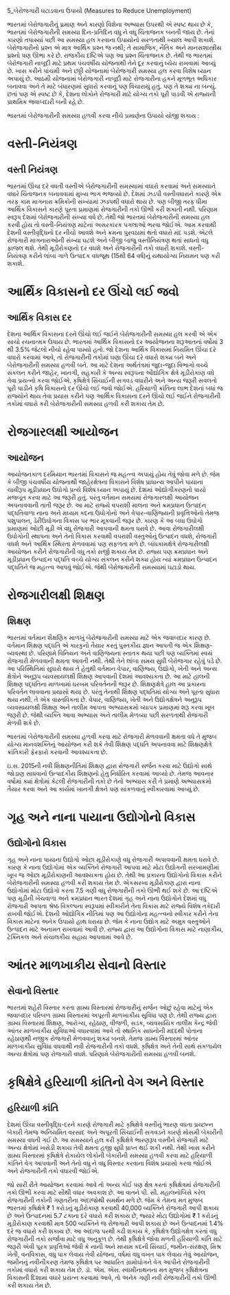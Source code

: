 5_બેરોજગારી ઘટાડવાના ઉપાયો
(Measures to Reduce Unemployment)

ભારતમાં બેરોજગારીનું પ્રમાણ અને કારણો વિશેના અભ્યાસ ઉપરથી એ સ્પષ્ટ થાય છે કે, ભારતમાં બેરોજગારીની સમસ્યા દિન-પ્રતિદિન વધુ ને વધુ ચિંતાજનક બનતી જાય છે. તેનાં કારણો તપાસ્યાં પછી આ સમસ્યા હલ કરવાના ઉપાયોનો સરળતાથી ખ્યાલ આપી શકાશે. બેરોજગારીનો પ્રશ્ન એ માત્ર આર્થિક પ્રશ્ન જ નથી; તે સામાજિક, નૈતિક અને માનસશાસ્ત્રીય પ્રશ્નો પણ ઊભા કરે છે. રાજકીય દષ્ટિએ પણ આ પ્રશ્ન ચિંતાજનક છે. તેથી જ ભારતમાં બેરોજગારી નાબૂદી માટે પ્રથમ પંચવર્ષીય યોજનાથી તેને દૂર કરવાનું ધ્યેય રાખવામાં આવ્યું છે. ખાસ કરીને પાંચમી અને છઠ્ઠી યોજનામાં બેરોજગારી સમસ્યા હલ કરવા વિશેષ ધ્યાન અપાયું છે. આઠમી યોજનામાં બેરોજગારી નાબૂદી માટે રોજગારીના હકને મૂળભૂત અધિકાર બનાવવા અને તે માટે બંધારણમાં સુધારો કરવાનું પણ વિચારાયું હતું. પણ તે શક્ય ના બન્યું. છતાં પણ એ સ્પષ્ટ છે કે, દેશના લોકોને રોજગારી માટે યોગ્ય તકો પૂરી પાડવી એ રાજ્યની પ્રાથમિક જવાબદારી બની રહે છે.

ભારતમાં બેરોજગારીની સમસ્યા હળવી કરવા નીચે પ્રમાણેના ઉપાયો યોજી શકાય :

# વસ્તી-નિયંત્રણ
## વસ્તી નિયંત્રણ

ભારતમાં ઊંચા દરે વધતી વસ્તીએ બેરોજગારીની સમસ્યામાં વધારો કરવામાં અને સમસ્યાને વધારે ચિંતાજનક બનાવવામાં મુખ્ય ભાગ ભજવ્યો છે. દેશમાં ઝડપી વસ્તીવધારાને કારણે એક તરફ કામ માગનારા ક્રમિકોની સંખ્યામાં ઝડપથી વધારો થાય છે. પણ બીજી તરફ ધીમા આર્થિક વિકાસને કારણે પૂરતા પ્રમાણમાં રોજગારીની તકો ઊભી કરી શકાતી નથી. પરિણામ સ્વરૂપ દેશમાં બેરોજગારીની સંખ્યા વધે છે. તેથી જો ભારતમાં બેરોજગારીની સમસ્યા હલ કરવી હોય તો વસ્તી-નિયંત્રણ માટેનાં અસરકારક પગલાઓ ભરવા જોઈએ. આમ કરવાથી દેશની વસ્તીવૃદ્ધિનો દર નીચો આવશે અને ક્રમના પુરવઠામાં થતો વધારો મંદ પડશે. એટલે રોજગારી માગનારાઓની સંખ્યા ઘટશે અને બીજી બાજુ વસ્તીનિયંત્રણ થતાં સાધનો વધુ ફાજલ થશે. તેથી મૂડીરોકણનો દર વધશે અને રોજગારીની તકો વધારી શકાશે. વસ્તી-નિયંત્રણ કરીને લાંબા ગાળે ઉત્પાદક વધજૂથ (15થી 64 વર્ષ)નું યથાયોગ્ય નિયમન પણ કરી શકાશે.

# આર્થિક વિકાસનો દર ઊંચો લઈ જવો
## આર્થિક વિકાસ દર

દેશના આર્થિક વિકાસના દરને ઊંચો લઈ જઈને બેરોજગારીની સમસ્યા હલ કરવી એ એક સાચો રચનાત્મક ઉપાય છે. ભારતમાં આર્થિક વિકાસનો દર આયોજનના શરૂઆતનાં વર્ષોમાં 3 થી 3.5% જેટલો નીચો રહેવા પામ્યો હતો. જો દેશના આર્થિક વિકાસમાં નિયમિત ઊંચા દરે વધારો કરવામાં આવે, તો રોજગારીની તકોમાં ઘણા ઊંચા દરે વધારો શક્ય બને અને બેરોજગારીની સમસ્યા હળવી બને. આ માટે દેશના અર્થતંત્રમાં જુદા-જુદા વિભાગો વચ્ચે સંકલન કરીને જાહેર, ખાનગી, સહકારી કે અન્ય સ્વરૂપના ઔદ્યોગિક ક્ષેત્રે મૂડીરોકાણ વધે તેવા પ્રયત્નો કરવા જોઈએ. કૃષિક્ષેત્રે સિંચાઈની સગવડ વધારીને અને અન્ય જરૂરી સવલતો પૂરી પાડીને કૃષિ વિકાસનો દર ઊંચો લઈ જવો જોઈએ. હરિયાળી ક્રાંતિના લાભ દેશનાં બધાં જ રાજ્યોને થાય તેવા પ્રયાસ કરીને પણ આર્થિક વિકાસના દરને ઊંચો લઈ જઈને રોજગારીની તકોમાં વધારો કરી બેરોજગારીની સમસ્યા હળવી કરી શકાય તેમ છે.

# રોજગારલક્ષી આયોજન
## આયોજન

આયોજનકાળ દરમિયાન ભારતમાં વિકાસને જ મહત્ત્વ અપાયું હોય તેવું જોવા મળે છે. જેમ કે બીજી પંચવર્ષીય યોજનાથી જાહેરક્ષેત્રના વિકાસને વિશેષ પ્રાધાન્ય આપીને પાયાના ચાવીરૂપ મૂડીપ્રધાન ઉઘોગો પ્રત્યે વિશેષ ધ્યાન અપાયું છે. દેશમાં ઓદ્યોગીકરણનો પાયો મજબૂત કરવા માટે આ જરૂરી હતું. પરંતુ વર્તમાન સમયમાં રોજગારલક્ષી આયોજન અપનાવવાની તાતી જરૂર છે. આ માટે રાજ્યે વપરાશી માલના અને ક્રમપ્રધાન ઉત્પાદન પદ્ધતિવાળા નાના અને મધ્યમ કદના ઉઘોગોનો અને વેપાર-વાણિજ્યની પ્રવૃત્તિઓનો તેમજ પશુપાલન, ડેરીઉઘોગના વિકાસ પર ભાર મૂકવાની જરૂર છે. કારણ કે આ બધા ઉઘોગો પ્રમાણમાં ઓછી મૂડી એ વધુ રોજગારી આપવાની ક્ષમતા ધરાવે છે. આવા રોજગારીલક્ષી ઉઘોગોની સ્થાપના અને તેનો વિકાસ કરવાથી વપરાશી વસ્તુઓનું ઉત્પાદન વધશે, રોજગારી વધશે અને આર્થિક સ્થિરતા મેળવવામાં પણ સફળતા મળે છે. બાંધકામક્ષેત્રે રોજગારીલક્ષી આયોજન કરીને રોજગારીની વધુ તકો સર્જી શકાય તેમ છે. રાજ્ય પણ ક્રમપ્રધાન અને મૂડીપ્રધાન ઉત્પાદન પદ્ધતિ વચ્ચે યોગ્ય સંકલન કરીને શક્ય હોય ત્યાં ક્રમપ્રધાન ઉત્પાદન પદ્ધતિને જ મહત્ત્વ આપવું જોઈએ. જેથી બેરોજગારીની સમસ્યામાં ઘટાડો થાય.

# રોજગારીલક્ષી શિક્ષણ
## શિક્ષણ

ભારતમાં વર્તમાન શૈક્ષણિક માળખું બેરોજગારીની સમસ્યા માટે એક જવાબદાર કારણ છે. વર્તમાન શિક્ષણ પદ્ધતિ એ કારકુનો તૈયાર કરતું પુસ્તકીય જ્ઞાન આપતી જ એક શિક્ષણ-વ્યવસ્થા છે. પરિણામે વિનિયન અને વાણિજયના સ્નાતક થયા પછી પણ વ્યક્તિમાં સ્વયં રોજગારી મેળવવાની ક્ષમતા આવતી નથી. તેથી તેને લાંબા સમય સુધી બેરોજગાર રહેવું પડે છે. આ પરિસ્થિતિમાં સુધારો થાય તે હેતુથી વર્તમાન વેપાર, વાણિજ્ય, ઉદ્યોગો, ખેતી અને અન્ય ક્ષેત્રોને અનુરૂપ વ્યવસાયલક્ષી શિક્ષણ આપવાની દેશમાં આવશ્યકતા છે. આ માટે હાલની શિક્ષણ પદ્ધતિના માળખામાં ધરખમ પરિવર્તનની જરૂર છે. શિક્ષણક્ષેત્રે હાલ આ પ્રકારના પરિવર્તન લાવવાના પ્રયાસો થયા છે. પરંતુ તેનાથી શિક્ષણ પદ્ધતિમાં યોગ્ય અને પૂરતા સુધારા થયા નથી. તે એક વાસ્તવિકતા છે. વેપાર, વાણિજ્ય, ખેતી અને ઉદ્યોગક્ષેત્રને અનુરૂપ વ્યવસાયલક્ષી શિક્ષણ અને તાલીમ આપતા અભ્યાસક્રમો વ્યાપક પ્રમાણમાં શરૂ કરવા ખૂબ જરૂરી છે. જેથી વ્યક્તિ આવા અભ્યાસ અને તાલીમ મેળવ્યા પછી સરળતાથી રોજગારી મેળવી શકે છે.

ભારતમાં બેરોજગારીની સમસ્યા હળવી કરવા માટે રોજગારી મેળવવાની ક્ષમતા વધે તે મુજબ યોગ્ય માનવશક્તિનું આયોજન કરી શકે તેવી શિક્ષણ પદ્ધતિ અપનાવવા માટે શિક્ષણક્ષેત્રે ક્રાંતિકારી ફેરફારો કરવાની આવશ્યકતા છે.

ઇ.સ. 2015ની નવી શિક્ષણનીતિમાં શિક્ષણ દ્વારા રોજગારી સર્જન કરવા માટે ઉદ્યોગો સાથે જોડાણ સાધવાનો ઉત્પાદકીય શિક્ષણનો હેતુ નિર્ધારિત કરવામાં આવ્યો છે. તેમજ આવનાર વર્ષોમાં ક્યાં ક્ષેત્રોમાં કેટલી રોજગારીની તકો છે તેનો અભ્યાસ કરી તે પ્રમાણે અભ્યાસક્રમો તૈયાર કરવા અને આ કાર્યમાં ખાનગી ક્ષેત્રને પણ સાંકળવાનું સ્વીકારવામાં આવ્યું છે.

# ગૃહ અને નાના પાયાના ઉદ્યોગોનો વિકાસ
## ઉદ્યોગોનો વિકાસ

ગૃહ અને નાના પાયાના ઉદ્યોગો ઓછા મૂડીરોકાણે વધુ રોજગારી અપાવવાની ક્ષમતા ધરાવે છે. કારણ કે નાના ઉદ્યોગોમાં એક વ્યક્તિને રોજગારી આપવા માટે મોટા ઉદ્યોગની સરખામણીમાં ખૂબ જ ઓછા મૂડીરોકાણની આવશ્યકતા હોય છે. તેથી આ પ્રકારના ઉદ્યોગોનો વિકાસ કરીને બેરોજગારીની સમસ્યા હળવી કરી શકાય તેમ છે. એકસરખા મૂડીરોકાણ દ્વારા નાના ઉદ્યોગોમાં મોટા ઉદ્યોગો કરતા 7.5 ગણી વધુ રોજગારીની તકો ઊભી થઈ શકે છે. આ દષ્ટિએ પણ મૂડીની ખેંચવાળા અને ક્રમપ્રધાન ભારત દેશમાં ગૃહ અને નાના ઉદ્યોગોને દેશમાં વધુ રોજગારી આપતા શ્રેષ્ઠ વિકલ્પના સ્વરૂપમાં સ્વીકારીને તેના વિકાસ માટે રાજ્યે વિશેષ તકેદારી રાખવી જોઈએ. દેશની ઓદ્યોગિક નીતિમાં પણ આ ઉદ્યોગોના મહત્ત્વનો સ્વીકાર કરીને તેના વિકાસ માટેના અનેક ઉપાયો હાથ ધરાયા છે. જેમ કે નાના ઉદ્યોગ માટે અમુક વસ્તુઓને ઉત્પાદન માટે અનામત રાખવામાં આવી છે. રાજ્ય દ્વારા આ ઉદ્યોગોના વિકાસ માટે નાણાકીય, ટેક્નિકલ અને સંચાલકીય સહાય આપવામાં આવે છે.

# આંતર માળખાકીય સેવાનો વિસ્તાર
## સેવાનો વિસ્તાર

ભારતમાં શહેરી વિસ્તાર કરતા ગ્રામ્ય વિસ્તારમાં રોજગારીનું સર્જન ઓછું રહેવા માટેનું એક જવાબદાર પરિબળ ગ્રામ્ય વિસ્તારમાં અપૂરતી માળખાકીય સુવિધા પણ છે. તેથી રાજ્ય દ્વારા ગ્રામ્ય વિસ્તારમાં શિક્ષણ, આરોગ્ય, રહેઠાણ, વીજળી, સડક, વ્યવસાયિક તાલીમ કેન્દ્ર જેવી આંતર માળખાકીય સુવિધાઓ વધારવામાં આવે તો સ્થાનિક સાધનોની મદદથી પોતાના રહેઠાણથી નજીક રોજગારી મેળવવાનું શક્ય બનશે. તેમજ ગ્રામ્ય વિસ્તારમાં આંતર માળખાકીય સુવિધા વધવાથી નવી રોજગારીની તકો વધશે. કૃષિક્ષેત્ર અને તેની સાથે સંકળાયેલ અન્ય ક્ષેત્રોમાં પણ રોજગારી વધશે. પરિણામે બેરોજગારીની સમસ્યા હળવી બનશે.

# કૃષિક્ષેત્રે હરિયાળી કાંતિનો વેગ અને વિસ્તાર
## હરિયાળી કાંતિ

દેશમાં ઊંચા વસ્તીવૃદ્ધિ-દરને કારણે રોજગારી માટે કૃષિક્ષેત્રે વસ્તીનું ભારણ વધતા પ્રચ્છન્ન બેકારી તેમજ અનિયમિત વરસાદ અને અપૂરતી સિંચાઈની સગવડને કારણે મોસમી બેકારીની સમસ્યા વધતી ગઈ છે. આ સમસ્યાને હલ કરી કૃષિક્ષેત્રે ભારણરૂપ વસ્તીને રોજગારી માટે અન્ય ક્ષેત્રોમાં ખસેડી શકાય તેવી ક્ષમતા હજી સુધી પ્રાપ્ત થઈ શકી નથી. તેથી ખાસ કરીને ગ્રામ્ય વિસ્તારમાં કૃષિક્ષેત્રે રોકાયેલ લોકોની બેકારીની સમસ્યા હળવી કરવા માટે હરિયાળી કાંતિને વેગ આપવાની અને તેનો વધુ ને વધુ વિસ્તાર કરવાના વિશેષ પ્રયાસો કરવા જોઈએ અને રોજગારીની તકો વધારવી જોઈએ.

જો સારી રીતે આયોજન કરવામાં આવે તો અન્ય કોઈ પણ ક્ષેત્ર કરતાં કૃષિક્ષેત્રમાં રોજગારીની તકો ઊભી કરવા માટે સૌથી વધાર અવકાશ છે. આ વાતને પી. સી. મહાલનોબિસે કરેલ રોજગારીની તકોની ગણતરીના અંદાજોથી સમર્થન મળે છે. જેમ કે તેમના મત મુજબ ભારતમાં કૃષિક્ષેત્રે ₹ 1 કરોડનું મૂડીરોકાણ કરવાથી 40,000 વ્યક્તિને રોજગારી આપી શકાય છે અને ઉત્પાદનમાં 5.7 ટકાના દરે વધારો કરી શકાય છે, જ્યારે મોટા ઉદ્યોગોમાં ₹ 1 કરોડનું મૂડીરોકાણ કરવાથી માત્ર 500 વ્યક્તિને જ રોજગારી આપી શકાય છે અને ઉત્પાદનમાં 1.4% દરે જ વધારો કરી શકાય છે. આ અંદાજ પરથી કઢી શકાય કે, કૃષિક્ષેત્ર ઉદ્યોગક્ષેત્ર કરતાં વધુ રોજગારીની તકો સર્જાવા માટે વધુ અનુકૂળ છે. તેથી કૃષિક્ષેત્રે જોવા મળતી હરિયાળી કાંતિ માટે જરૂરી એવી પૂરક પ્રવૃત્તિઓ જેવી કે નાની અને મધ્યમ કદની સિંચાઈ, જમીન-સંરક્ષણ, મિશ્ર ખેતી, વનવિકાસ, વધુ પાક લેવાય તેવી યોજના, વર્ષમાં વધુ વખત પાક લેવાય તેવું આયોજન, જમીનનું નવીનીકરણ તેમજ કૃષિક્ષેત્ર પર આધારિત ગ્રામોઘોગને વેગ આપીને રોજગારીની તકોમાં વધારો કરી શકાય તેમ છે. ડૉ. એમ. એસ. સ્વામીનાથનના મત મુજબ કૃષિક્ષેત્રના વિકાસની દિશામાં વધારે પ્રયત્ન કરવામાં આવે, તો અનેક ગણી નવી રોજગારીની તકો ઊભી કરી શકાય તેમ છે.
